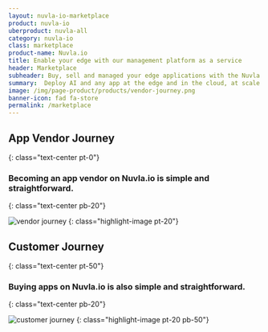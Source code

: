 ```yaml
---
layout: nuvla-io-marketplace
product: nuvla-io
uberproduct: nuvla-all
category: nuvla-io
class: marketplace
product-name: Nuvla.io
title: Enable your edge with our management platform as a service
header: Marketplace
subheader: Buy, sell and managed your edge applications with the Nuvla.io Marketplace
summary:  Deploy AI and any app at the edge and in the cloud, at scale.
image: /img/page-product/products/vendor-journey.png
banner-icon: fad fa-store
permalink: /marketplace
---
```


## App Vendor Journey
{: class="text-center pt-0"}

### Becoming an app vendor on Nuvla.io is simple and straightforward.
{: class="text-center pb-20"}

![vendor journey](/img/page-product/products/vendor-journey.png)
{: class="highlight-image pt-20"}

## Customer Journey
{: class="text-center pt-50"}

### Buying apps on Nuvla.io is also simple and straightforward.
{: class="text-center pb-20"}

![customer journey](/img/page-product/products/customer-journey.png)
{: class="highlight-image pt-20 pb-50"}
